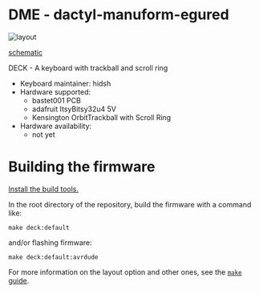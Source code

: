DME - dactyl-manuform-egured 
========

![layout](docs/deck_keymap.svg)

[schematic](docs/deck_sch.pdf)

DECK - A keyboard with trackball and scroll ring

- Keyboard maintainer: hidsh
- Hardware supported: 
    - bastet001 PCB
    - adafruit ItsyBitsy32u4 5V
    - Kensington OrbitTrackball with Scroll Ring
- Hardware availability:
    - not yet

# Building the firmware

[Install the build tools.](https://docs.qmk.fm/#/getting_started_build_tools)

In the root directory of the repository, build the firmware with a command like:

```
make deck:default
```

and/or flashing firmware:

```
make deck:default:avrdude
```


For more information on the layout option and other ones, see the [`make` guide](https://docs.qmk.fm/#/getting_started_make_guide).

